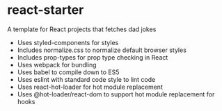 # react-starter

A template for React projects that fetches dad jokes

- Uses styled-components for styles
- Includes normalize.css to normalize default browser styles
- Includes prop-types for prop type checking in React
- Uses webpack for bundling
- Uses babel to compile down to ES5
- Uses eslint with standard code style to lint code
- Uses react-hot-loader for hot module replacement
- Uses @hot-loader/react-dom to support hot module replacement for hooks